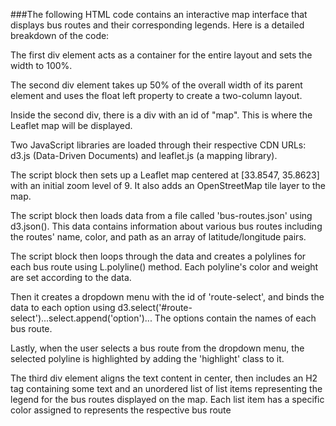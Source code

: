 ###The following HTML code contains an interactive map interface that displays bus routes and their corresponding legends. Here is a detailed breakdown of the code:

The first div element acts as a container for the entire layout and sets the width to 100%.

The second div element takes up 50% of the overall width of its parent element and uses the float left property to create a two-column layout.

Inside the second div, there is a div with an id of "map". This is where the Leaflet map will be displayed.

Two JavaScript libraries are loaded through their respective CDN URLs: d3.js (Data-Driven Documents) and leaflet.js (a mapping library).

The script block then sets up a Leaflet map centered at [33.8547, 35.8623] with an initial zoom level of 9. It also adds an OpenStreetMap tile layer to the map.

The script block then loads data from a file called 'bus-routes.json' using d3.json(). This data contains information about various bus routes including the routes' name, color, and path as an array of latitude/longitude pairs.

The script block then loops through the data and creates a polylines for each bus route using L.polyline() method. Each polyline's color and weight are set according to the data.

Then it creates a dropdown menu with the id of 'route-select', and binds the data to each option using d3.select('#route-select')...select.append('option')... The options contain the names of each bus route.

Lastly, when the user selects a bus route from the dropdown menu, the selected polyline is highlighted by adding the 'highlight' class to it.

The third div element aligns the text content in center, then includes an H2 tag containing some text and an unordered list of list items representing the legend for the bus routes displayed on the map. Each list item has a specific color assigned to represents the respective bus route

